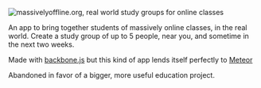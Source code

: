 ![massivelyoffline.org, real world study groups for online classes](https://dl.dropbox.com/u/1654579/Screenshots/u05o.png)

An app to bring together students of massively online classes, in the real world. Create a study group of up to 5 people, near you, and sometime in the next two weeks.

Made with [backbone.js](http://backbonejs.org/) but this kind of app lends itself perfectly to [Meteor](http://meteor.com/)

Abandoned in favor of a bigger, more useful education project.
